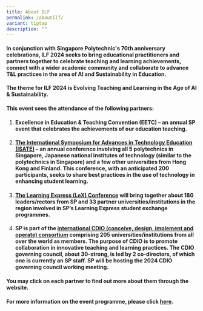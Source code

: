 ```yaml
---
title: About ILF
permalink: /aboutilf/
variant: tiptap
description: ""
---
```

<h4>In conjunction with Singapore Polytechnic's 70th anniversary celebrations, ILF 2024 seeks to bring educational practitioners and partners together to celebrate teaching and learning achievements, connect with a wider academic community and collaborate to advance T&amp;L practices in the area of AI and Sustainability in Education.</h4>
<h4>The theme for ILF 2024 is <strong>Evolving Teaching and Learning in the Age of AI &amp; Sustainability.</strong></h4>
<h4>This event sees the attendance of the following partners:</h4>
<ol data-tight="true" class="tight">
<li>
<p></p>
<h4><strong>Excellence in Education &amp; Teaching Convention (EETC)</strong> – an annual SP event that celebrates the achievements of our education teaching.</h4>
<p></p>
</li>
<li>
<p></p>
<h4><strong><a href="https://isate2024.sp.edu.sg/" rel="noopener noreferrer nofollow" target="_blank">The International Symposium for Advances in Technology Education (ISATE)</a></strong> – an annual conference involving all 5 polytechnics in Singapore, Japanese national institutes of technology (similar to the polytechnics in Singapore) and a few other universities from Hong Kong and Finland. This conference, with an anticipated 200 participants, seeks to share best practices in the use of technology in enhancing student learning.</h4>
<p></p>
</li>
<li>
<p></p>
<h4><strong><a href="/lex2024/" rel="noopener noreferrer nofollow" target="_blank">The Learning Express (LeX) Conference</a></strong> will bring together about 180 leaders/rectors from SP and 33 partner universities/institutions in the region involved in SP’s Learning Express student exchange programmes.</h4>
<p></p>
</li>
<li>
<p></p>
<h4>SP is part of the <strong><a href="http://www.cdio.org/" rel="noopener noreferrer nofollow" target="_blank">international CDIO (conceive, design, implement and operate) consortium</a></strong> comprising 205 universities/institutions from all over the world as members. The purpose of CDIO is to promote collaboration in innovative teaching and learning practices. The CDIO governing council, about 30-strong, is led by 2 co-directors, of which one is currently an SP staff. SP will be hosting the 2024 CDIO governing council working meeting.</h4>
<p></p>
</li>
</ol>
<h4>You may click on each partner to find out more about them through the website.</h4>
<h4>For more information on the event programme, please click <a href="https://ilf2024.sp.edu.sg/aboutilf/" rel="noopener noreferrer nofollow" target="_blank">here</a>.</h4>
<p></p>